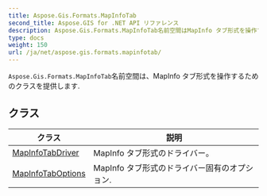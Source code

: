 ```yaml
---
title: Aspose.Gis.Formats.MapInfoTab
second_title: Aspose.GIS for .NET API リファレンス
description: Aspose.Gis.Formats.MapInfoTab名前空間はMapInfo タブ形式を操作するためのクラスを提供します.
type: docs
weight: 150
url: /ja/net/aspose.gis.formats.mapinfotab/
---
```

`Aspose.Gis.Formats.MapInfoTab`名前空間は、MapInfo タブ形式を操作するためのクラスを提供します.

## クラス

| クラス | 説明 |
| --- | --- |
| [MapInfoTabDriver](./mapinfotabdriver/) | MapInfo タブ形式のドライバー。 |
| [MapInfoTabOptions](./mapinfotaboptions/) | MapInfo タブ形式のドライバー固有のオプション. |


